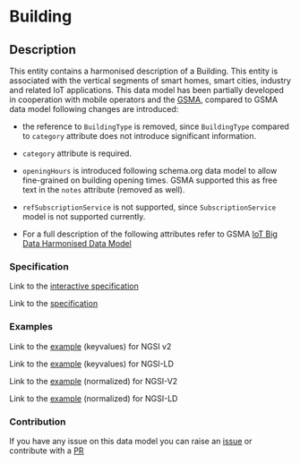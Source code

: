 # Building

## Description 

This entity contains a harmonised description of a Building. This entity is associated with the vertical segments of smart homes, smart cities, industry and related IoT applications.
This data model has been partially developed in cooperation with mobile operators and the [GSMA](https://www.gsma.com/iot/iot-big-data/), compared to GSMA data model following changes are introduced:
  -   the reference to `BuildingType` is removed, since `BuildingType` compared to
    `category` attribute does not introduce significant information.

  -   `category` attribute is required.
  -   `openingHours` is introduced following schema.org data model to allow
    fine-grained on building opening times. GSMA supported this as free text in
    the `notes` attribute (removed as well).
  -   `refSubscriptionService` is not supported, since `SubscriptionService` model
    is not supported currently.
  - For a full description of the following attributes refer to GSMA [IoT Big Data Harmonised Data Model](https://github.com/GSMADeveloper/NGSI-LD-Entities)

### Specification

Link to the [interactive specification](https://swagger.lab.fiware.org/?url=https://smart-data-models.github.io/dataModel.Building/Building/swagger.yaml)

Link to the [specification](https://github.com/smart-data-models/dataModel.Building/blob/master/Building/doc/spec.md)
### Examples

Link to the [example](https://smart-data-models.github.io/dataModel.Building/Building/examples/example.json) (keyvalues) for NGSI v2

Link to the [example](https://smart-data-models.github.io/dataModel.Building/Building/examples/example.jsonld) (keyvalues) for NGSI-LD

Link to the [example](https://smart-data-models.github.io/dataModel.Building/Building/examples/example-normalized.json) (normalized) for NGSI-V2

Link to the [example](https://smart-data-models.github.io/dataModel.Building/Building/examples/example-normalized.jsonld) (normalized) for NGSI-LD
### Contribution

 If you have any issue on this data model you can raise an [issue](https://github.com/smart-data-models/dataModel.Building/issues)  or contribute with a [PR](https://github.com/smart-data-models/dataModel.Building/pulls)